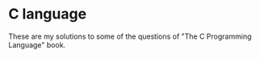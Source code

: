 # C language
These are my solutions to some of the questions of "The C Programming Language" book. 

